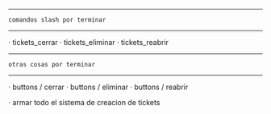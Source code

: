 ------------------------------------
    comandos slash por terminar
------------------------------------
· tickets_cerrar
· tickets_eliminar
· tickets_reabrir

------------------------------------
    otras cosas por terminar
------------------------------------
· buttons / cerrar
· buttons / eliminar
· buttons / reabrir

· armar todo el sistema de creacion de tickets
